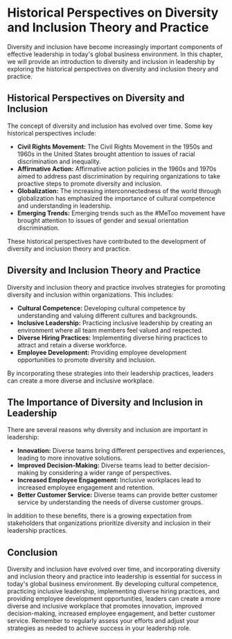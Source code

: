 Historical Perspectives on Diversity and Inclusion Theory and Practice
========================================================================================================================================

Diversity and inclusion have become increasingly important components of effective leadership in today's global business environment. In this chapter, we will provide an introduction to diversity and inclusion in leadership by exploring the historical perspectives on diversity and inclusion theory and practice.

Historical Perspectives on Diversity and Inclusion
--------------------------------------------------

The concept of diversity and inclusion has evolved over time. Some key historical perspectives include:

* **Civil Rights Movement:** The Civil Rights Movement in the 1950s and 1960s in the United States brought attention to issues of racial discrimination and inequality.
* **Affirmative Action:** Affirmative action policies in the 1960s and 1970s aimed to address past discrimination by requiring organizations to take proactive steps to promote diversity and inclusion.
* **Globalization:** The increasing interconnectedness of the world through globalization has emphasized the importance of cultural competence and understanding in leadership.
* **Emerging Trends:** Emerging trends such as the #MeToo movement have brought attention to issues of gender and sexual orientation discrimination.

These historical perspectives have contributed to the development of diversity and inclusion theory and practice.

Diversity and Inclusion Theory and Practice
-------------------------------------------

Diversity and inclusion theory and practice involves strategies for promoting diversity and inclusion within organizations. This includes:

* **Cultural Competence:** Developing cultural competence by understanding and valuing different cultures and backgrounds.
* **Inclusive Leadership:** Practicing inclusive leadership by creating an environment where all team members feel valued and respected.
* **Diverse Hiring Practices:** Implementing diverse hiring practices to attract and retain a diverse workforce.
* **Employee Development:** Providing employee development opportunities to promote diversity and inclusion.

By incorporating these strategies into their leadership practices, leaders can create a more diverse and inclusive workplace.

The Importance of Diversity and Inclusion in Leadership
-------------------------------------------------------

There are several reasons why diversity and inclusion are important in leadership:

* **Innovation:** Diverse teams bring different perspectives and experiences, leading to more innovative solutions.
* **Improved Decision-Making:** Diverse teams lead to better decision-making by considering a wider range of perspectives.
* **Increased Employee Engagement:** Inclusive workplaces lead to increased employee engagement and retention.
* **Better Customer Service:** Diverse teams can provide better customer service by understanding the needs of diverse customer groups.

In addition to these benefits, there is a growing expectation from stakeholders that organizations prioritize diversity and inclusion in their leadership practices.

Conclusion
----------

Diversity and inclusion have evolved over time, and incorporating diversity and inclusion theory and practice into leadership is essential for success in today's global business environment. By developing cultural competence, practicing inclusive leadership, implementing diverse hiring practices, and providing employee development opportunities, leaders can create a more diverse and inclusive workplace that promotes innovation, improved decision-making, increased employee engagement, and better customer service. Remember to regularly assess your efforts and adjust your strategies as needed to achieve success in your leadership role.
